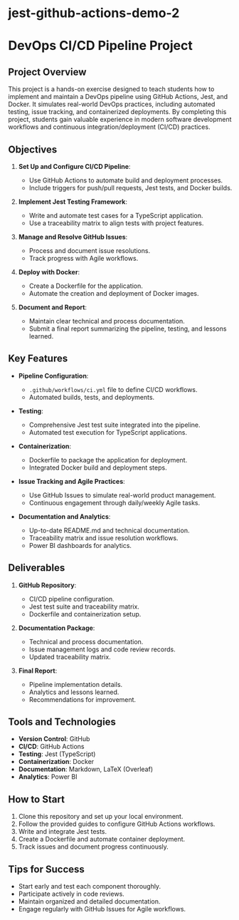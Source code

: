 # jest-github-actions-demo-2

# DevOps CI/CD Pipeline Project

## Project Overview

This project is a hands-on exercise designed to teach students how to implement and maintain a DevOps pipeline using GitHub Actions, Jest, and Docker. It simulates real-world DevOps practices, including automated testing, issue tracking, and containerized deployments. By completing this project, students gain valuable experience in modern software development workflows and continuous integration/deployment (CI/CD) practices.

## Objectives

1. **Set Up and Configure CI/CD Pipeline**:
   - Use GitHub Actions to automate build and deployment processes.
   - Include triggers for push/pull requests, Jest tests, and Docker builds.

2. **Implement Jest Testing Framework**:
   - Write and automate test cases for a TypeScript application.
   - Use a traceability matrix to align tests with project features.

3. **Manage and Resolve GitHub Issues**:
   - Process and document issue resolutions.
   - Track progress with Agile workflows.

4. **Deploy with Docker**:
   - Create a Dockerfile for the application.
   - Automate the creation and deployment of Docker images.

5. **Document and Report**:
   - Maintain clear technical and process documentation.
   - Submit a final report summarizing the pipeline, testing, and lessons learned.

## Key Features

- **Pipeline Configuration**:
  - `.github/workflows/ci.yml` file to define CI/CD workflows.
  - Automated builds, tests, and deployments.

- **Testing**:
  - Comprehensive Jest test suite integrated into the pipeline.
  - Automated test execution for TypeScript applications.

- **Containerization**:
  - Dockerfile to package the application for deployment.
  - Integrated Docker build and deployment steps.

- **Issue Tracking and Agile Practices**:
  - Use GitHub Issues to simulate real-world product management.
  - Continuous engagement through daily/weekly Agile tasks.

- **Documentation and Analytics**:
  - Up-to-date README.md and technical documentation.
  - Traceability matrix and issue resolution workflows.
  - Power BI dashboards for analytics.

## Deliverables

1. **GitHub Repository**:
   - CI/CD pipeline configuration.
   - Jest test suite and traceability matrix.
   - Dockerfile and containerization setup.

2. **Documentation Package**:
   - Technical and process documentation.
   - Issue management logs and code review records.
   - Updated traceability matrix.

3. **Final Report**:
   - Pipeline implementation details.
   - Analytics and lessons learned.
   - Recommendations for improvement.

## Tools and Technologies

- **Version Control**: GitHub
- **CI/CD**: GitHub Actions
- **Testing**: Jest (TypeScript)
- **Containerization**: Docker
- **Documentation**: Markdown, LaTeX (Overleaf)
- **Analytics**: Power BI

## How to Start

1. Clone this repository and set up your local environment.
2. Follow the provided guides to configure GitHub Actions workflows.
3. Write and integrate Jest tests.
4. Create a Dockerfile and automate container deployment.
5. Track issues and document progress continuously.

## Tips for Success

- Start early and test each component thoroughly.
- Participate actively in code reviews.
- Maintain organized and detailed documentation.
- Engage regularly with GitHub Issues for Agile workflows.
